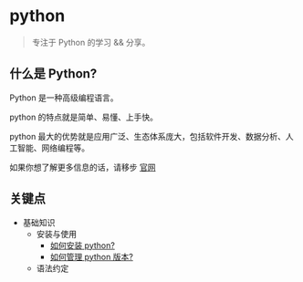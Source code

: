 # python

> 专注于 Python 的学习 && 分享。

## 什么是 Python?

Python 是一种高级编程语言。

python 的特点就是简单、易懂、上手快。

python 最大的优势就是应用广泛、生态体系庞大，包括软件开发、数据分析、人工智能、网络编程等。

如果你想了解更多信息的话，请移步 [官网](https://www.python.org/)

## 关键点

- 基础知识
    - 安装与使用
        - [如何安装 python?](./docs/py/install.md)
        - [如何管理 python 版本?](https://mofanpy.com/tutorials/python-basic/interactive-python/py-install-env)
    - 语法约定
